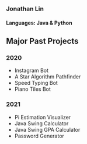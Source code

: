 ### Jonathan Lin
#### Languages: Java & Python
### 

## Major Past Projects
### 2020
- Instagram Bot
- A Star Algorithm Pathfinder
- Speed Typing Bot
- Piano Tiles Bot

### 2021
- Pi Estimation Visualizer
- Java Swing Calculator
- Java Swing GPA Calculator
- Password Generator
